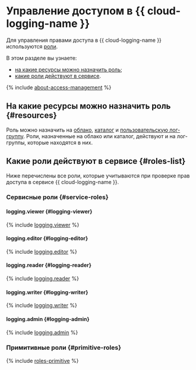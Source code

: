 # Управление доступом в {{ cloud-logging-name }}

Для управления правами доступа в {{ cloud-logging-name }} используются [роли](../../iam/concepts/access-control/roles.md).

В этом разделе вы узнаете:

* [на какие ресурсы можно назначить роль](#resources);
* [какие роли действуют в сервисе](#roles-list).

{% include [about-access-management](../../_includes/iam/about-access-management.md) %}

## На какие ресурсы можно назначить роль {#resources}

Роль можно назначить на [облако](../../resource-manager/concepts/resources-hierarchy.md#cloud), [каталог](../../resource-manager/concepts/resources-hierarchy.md#folder) и [пользовательскую лог-группу](../concepts/log-group.md). Роли, назначенные на облако или каталог, действуют и на лог-группы, которые находятся в них.

## Какие роли действуют в сервисе {#roles-list}

Ниже перечислены все роли, которые учитываются при проверке прав доступа в сервисе {{ cloud-logging-name }}.

### Сервисные роли {#service-roles}

#### logging.viewer {#logging-viewer}

{% include [logging.viewer](../../_roles/logging/viewer.md) %}

#### logging.editor {#logging-editor}

{% include [logging.editor](../../_roles/logging/editor.md) %}

#### logging.reader {#logging-reader}

{% include [logging.reader](../../_roles/logging/reader.md) %}

#### logging.writer {#logging-writer}

{% include [logging.writer](../../_roles/logging/writer.md) %}

#### logging.admin {#logging-admin}

{% include [logging.admin](../../_roles/logging/admin.md) %}

### Примитивные роли {#primitive-roles}

{% include [roles-primitive](../../_includes/roles-primitive.md) %}
